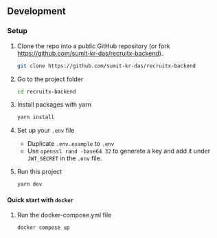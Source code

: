 ## Development

### Setup

1. Clone the repo into a public GitHub repository (or fork https://github.com/sumit-kr-das/recruitx-backend). 

   ```sh
   git clone https://github.com/sumit-kr-das/recruitx-backend
   ```

2. Go to the project folder

   ```sh
   cd recruitx-backend
   ```

3. Install packages with yarn

   ```sh
   yarn install
   ```

4. Set up your `.env` file

   - Duplicate `.env.example` to `.env`
   - Use `openssl rand -base64 32` to generate a key and add it under `JWT_SECRET` in the `.env` file.
 

5. Run this project

   ```sh
   yarn dev
   ```

  

#### Quick start with `docker`

1. Run the docker-compose.yml file

   ```sh
   docker compose up
   ```
